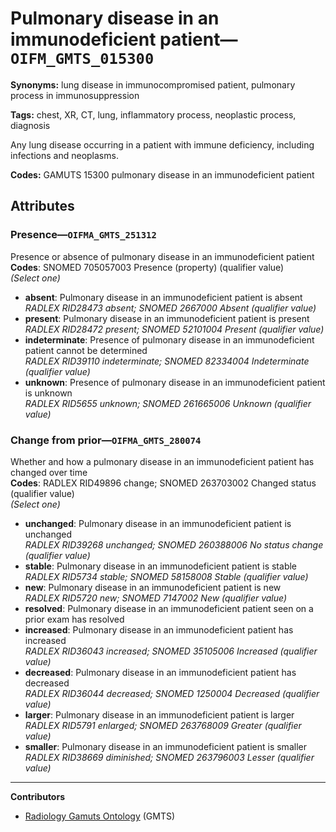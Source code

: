 # Pulmonary disease in an immunodeficient patient—`OIFM_GMTS_015300`

**Synonyms:** lung disease in immunocompromised patient, pulmonary process in immunosuppression

**Tags:** chest, XR, CT, lung, inflammatory process, neoplastic process, diagnosis

Any lung disease occurring in a patient with immune deficiency, including infections and neoplasms.

**Codes:** GAMUTS 15300 pulmonary disease in an immunodeficient patient

## Attributes

### Presence—`OIFMA_GMTS_251312`

Presence or absence of pulmonary disease in an immunodeficient patient  
**Codes**: SNOMED 705057003 Presence (property) (qualifier value)  
*(Select one)*

- **absent**: Pulmonary disease in an immunodeficient patient is absent  
_RADLEX RID28473 absent; SNOMED 2667000 Absent (qualifier value)_
- **present**: Pulmonary disease in an immunodeficient patient is present  
_RADLEX RID28472 present; SNOMED 52101004 Present (qualifier value)_
- **indeterminate**: Presence of pulmonary disease in an immunodeficient patient cannot be determined  
_RADLEX RID39110 indeterminate; SNOMED 82334004 Indeterminate (qualifier value)_
- **unknown**: Presence of pulmonary disease in an immunodeficient patient is unknown  
_RADLEX RID5655 unknown; SNOMED 261665006 Unknown (qualifier value)_

### Change from prior—`OIFMA_GMTS_280074`

Whether and how a pulmonary disease in an immunodeficient patient has changed over time  
**Codes**: RADLEX RID49896 change; SNOMED 263703002 Changed status (qualifier value)  
*(Select one)*

- **unchanged**: Pulmonary disease in an immunodeficient patient is unchanged  
_RADLEX RID39268 unchanged; SNOMED 260388006 No status change (qualifier value)_
- **stable**: Pulmonary disease in an immunodeficient patient is stable  
_RADLEX RID5734 stable; SNOMED 58158008 Stable (qualifier value)_
- **new**: Pulmonary disease in an immunodeficient patient is new  
_RADLEX RID5720 new; SNOMED 7147002 New (qualifier value)_
- **resolved**: Pulmonary disease in an immunodeficient patient seen on a prior exam has resolved  
- **increased**: Pulmonary disease in an immunodeficient patient has increased  
_RADLEX RID36043 increased; SNOMED 35105006 Increased (qualifier value)_
- **decreased**: Pulmonary disease in an immunodeficient patient has decreased  
_RADLEX RID36044 decreased; SNOMED 1250004 Decreased (qualifier value)_
- **larger**: Pulmonary disease in an immunodeficient patient is larger  
_RADLEX RID5791 enlarged; SNOMED 263768009 Greater (qualifier value)_
- **smaller**: Pulmonary disease in an immunodeficient patient is smaller  
_RADLEX RID38669 diminished; SNOMED 263796003 Lesser (qualifier value)_

---

**Contributors**

- [Radiology Gamuts Ontology](https://gamuts.net/) (GMTS)